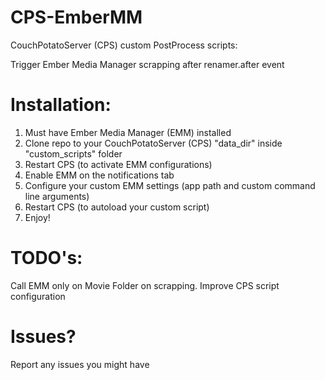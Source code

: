 CPS-EmberMM
===========

CouchPotatoServer (CPS) custom PostProcess scripts: 

Trigger Ember Media Manager scrapping after renamer.after event

Installation:
===========

1. Must have Ember Media Manager (EMM) installed 
2. Clone repo to your CouchPotatoServer (CPS) "data_dir" inside "custom_scripts" folder
3. Restart CPS (to activate EMM configurations)
4. Enable EMM on the notifications tab
4. Configure your custom EMM settings (app path and custom command line arguments)
5. Restart CPS (to autoload your custom script)
6. Enjoy!

TODO's:
===========
Call EMM only on Movie Folder on scrapping.
Improve CPS script configuration

Issues?
===========
Report any issues you might have
